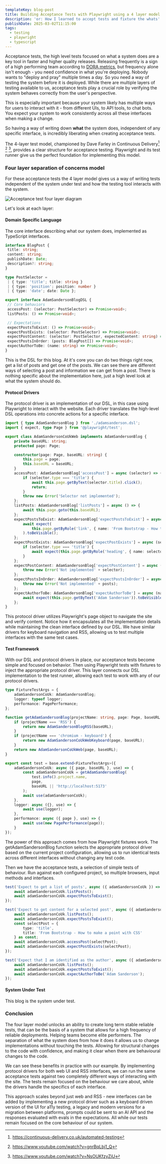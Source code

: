 ```yaml
---
templateKey: blog-post
title: Building Acceptance Tests with Playwright using a 4 layer model
description: 'or: How I learned to accept tests and fixture the whats'
publishDate: 2025-03-02T11:15:00
tags:
  - testing
  - playwright
  - typescript
---
```



Acceptance tests, the high level tests focused on what a system does are a key tool in faster and higher 
quality releases. Releasing frequently is a sign of a high performing team according to
[DORA metrics](https://cloud.google.com/blog/products/devops-sre/using-the-four-keys-to-measure-your-devops-performance),
but frequency alone isn't enough - you need confidence in what you're deploying. Nobody wants to
"deploy and pray" multiple times a day. So you need a way of testing the system before it is
deployed. While there are multiple layers of testing available to us, acceptance tests play a
crucial role by verifying the system behaves correctly from the user's perspective.

This is especially important because your system likely has multiple ways for users to interact with
it - from different UIs, to API tools, to chat bots. You expect your system to work consistently
across all these interfaces when making a change.

So having a way of writing down **what** the system does, independent of any specific interface, is
incredibly liberating when creating acceptance tests.

The 4-layer test model, championed by Dave Farley in Continuous Delivery[^1] [^2] [^3], provides a
clear structure for acceptance testing. Playwright and its test runner give us the perfect
foundation for implementing this model.

### Four layer separation of concerns model

For these acceptance tests the 4 layer model gives us a way of writing tests independent of the
system under test and how the testing tool interacts with the system.

![Acceptance test four layer diagram](https://res.cloudinary.com/lazydayed/image/upload/v1740522044/Post_Notes_clzrxn.png)

Let's look at each layer:

#### Domain Specific Language

The core interface describing what our system does, implemented as TypeScript interfaces.

```TypeScript
interface BlogPost {
 title: string;
 content: string;
 publishDate: Date;
 description?: string;
}

type PostSelector =
 | { type: 'title'; title: string }
 | { type: 'position'; position: number }
 | { type: 'date'; date: Date };

export interface AdamSandersonBlogDSL {
 // Core behaviors
 accessPost: (selector: PostSelector) => Promise<void>;
 listPosts: () => Promise<void>;

 // Expectations
 expectPostsToExist: () => Promise<void>;
 expectPostExists: (selector: PostSelector) => Promise<void>;
 expectPostContent: (selector: PostSelector, expectedContent: string) => Promise<void>;
 expectPostsInOrder: (posts: BlogPost[]) => Promise<void>;
 expectAuthorToBe: (name: string) => Promise<void>;
}
```

This is the DSL for this blog. At it's core you can do two things right now, get a list of posts and
get one of the posts. We can see there are different ways of selecting a post and information we can
get from a post. There is nothing specific about the implementation here, just a high level look at
what the system should do.

#### Protocol Drivers

The protocol driver is an implementation of our DSL, in this case using Playwright to interact with
the website. Each driver translates the high-level DSL operations into concrete actions for a
specific interface.

```typescript
import { type AdamSandersonBlog } from './adamsanderson.dsl';
import { expect, type Page } from '@playwright/test';

export class AdamSandersonCoUkWeb implements AdamSandersonBlog {
	private baseURL: string;
	protected page: Page;

	constructor(page: Page, baseURL: string) {
		this.page = page;
		this.baseURL = baseURL;
	}
	accessPost: AdamSandersonBlog['accessPost'] = async (selector) => {
		if (selector.type === 'title') {
			await this.page.getByText(selector.title).click();
			return;
		}
		throw new Error('Selector not implemented');
	};
	listPosts: AdamSandersonBlog['listPosts'] = async () => {
		await this.page.goto(this.baseURL);
	};
	expectPostsToExist: AdamSandersonBlog['expectPostsToExist'] = async () => {
		await expect(
			this.page.getByRole('link', { name: 'From Bootstrap - How to make a point with CSS' })
		).toBeVisible();
	};
	expectPostExists: AdamSandersonBlog['expectPostExists'] = async (selector) => {
		if (selector.type === 'title') {
			await expect(this.page.getByRole('heading', { name: selector.title })).toBeVisible();
		}
	};
	expectPostContent: AdamSandersonBlog['expectPostContent'] = async (selector) => {
		throw new Error('Not implemented' + selector);
	};
	expectPostsInOrder: AdamSandersonBlog['expectPostsInOrder'] = async (posts) => {
		throw new Error('Not implemented' + posts);
	};
	expectAuthorToBe: AdamSandersonBlog['expectAuthorToBe'] = async (name) => {
		await expect(this.page.getByText('Adam Sanderson')).toBeVisible();
	};
}
```

This protocol driver utilizes Playwright's page object to navigate the site and verify content.
Notice how it encapsulates all the implementation details while maintaining the clean interface
defined by our DSL. We have similar drivers for keyboard navigation and RSS, allowing us to test
multiple interfaces with the same test cases.

#### Test Framework

With our DSL and protocol drivers in place, our acceptance tests become simple and focused on
behavior. Then using Playwright tests with fixtures to inject the appropriate protocol driver. This
layer connects our DSL implementation to the test runner, allowing each test to work with any of our
protocol drivers.

```typescript
type FixtureTestArgs = {
	adamSandersonCoUk: AdamSandersonBlog;
	logger: typeof logger;
	performance: PagePerformance;
};

function getAdamSandersonBlog(projectName: string, page: Page, baseURL: string) {
	if (projectName === 'RSS') {
		return new AdamSandersonBlogRSS(baseURL);
	}
	if (projectName === 'chromium - keyboard') {
		return new AdamSandersonCoUkWebKeyboard(page, baseURL);
	}
	return new AdamSandersonCoUkWeb(page, baseURL);
}

export const test = base.extend<FixtureTestArgs>({
	adamSandersonCoUk: async ({ page, baseURL }, use) => {
		const adamSandersonCoUk = getAdamSandersonBlog(
			test.info().project.name,
			page,
			baseURL || 'http://localhost:5173'
		);
		await use(adamSandersonCoUk);
	},
	logger: async ({}, use) => {
		await use(logger);
	},
	performance: async ({ page }, use) => {
		await use(new PagePerformance(page));
	}
});
```

The power of this approach comes from how Playwright fixtures work. The getAdamSandersonBlog
function selects the appropriate protocol driver based on the current project configuration,
allowing us to run identical tests across different interfaces without changing any test code.

Then we have the acceptance tests, a selection of simple tests of behaviour. Run against each
configured project, so multiple browsers, input methods and interfaces.

```typescript
test('Expect to get a list of posts', async ({ adamSandersonCoUk }) => {
	await adamSandersonCoUk.listPosts();
	await adamSandersonCoUk.expectPostsToExist();
});

test('Expect to get content for a selected post', async ({ adamSandersonCoUk }) => {
	await adamSandersonCoUk.listPosts();
	await adamSandersonCoUk.expectPostsToExist();
	const selectPost = {
		type: 'title',
		title: 'From Bootstrap - How to make a point with CSS'
	} as const;
	await adamSandersonCoUk.accessPost(selectPost);
	await adamSandersonCoUk.expectPostExists(selectPost);
});

test('Expect that I am identified as the author', async ({ adamSandersonCoUk }) => {
	await adamSandersonCoUk.listPosts();
	await adamSandersonCoUk.expectPostsToExist();
	await adamSandersonCoUk.expectAuthorToBe('Adam Sanderson');
});
```

#### System Under Test

This blog is the system under test.

### Conclusion

The four layer model unlocks an ability to create long term stable reliable tests, that can be the
basis of a system that allows for a high frequency of reliable deployments. Helping teams become
elite performers. The separation of what the system does from how it does it allows us to change
implementations without touching the tests. Allowing for structural changes to the code with
confidence, and making it clear when there are behavioural changes to the code.

We can see these benefits in practice with our example. By implementing protocol drivers for both
web UI and RSS interfaces, we can run the same acceptance tests against two completely different
ways of interacting with the site. The tests remain focused on the behaviour we care about, while
the drivers handle the specifics of each interface.

This approach scales beyond just web and RSS - new interfaces can be added by implementing a new
protocol driver such as a keyboard driven version of the UI for a11y testing, a legacy and modern
versions for a migration between platforms, prompts could be sent to an AI API and the responses
evaluated with evals in the expectations. All while our tests remain focused on the core behaviour
of our system.

[^1]: <https://continuous-delivery.co.uk/automated-testing>

[^2]: <https://www.youtube.com/watch?v=gnrBqLbj1_Q>

[^3]: <https://www.youtube.com/watch?v=NsOUKfzyZiU>
